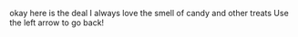 okay 
here is the
deal
I always love
the smell of candy
and other treats
Use the left arrow to go back!
